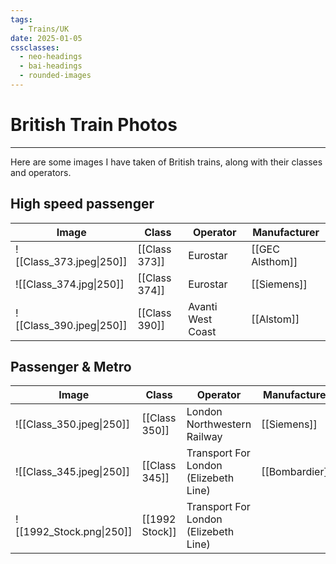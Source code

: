 ```yaml
---
tags:
  - Trains/UK
date: 2025-01-05
cssclasses:
  - neo-headings
  - bai-headings
  - rounded-images
---
```

# British Train Photos
***

Here are some images I have taken of British trains, along with their classes and operators.
## High speed passenger

| Image                    | Class         | Operator          | Manufacturer    |
| ------------------------ | ------------- | ----------------- | --------------- |
| ![[Class_373.jpeg\|250]] | [[Class 373]] | Eurostar          | [[GEC Alsthom]] |
| ![[Class_374.jpg\|250]]  | [[Class 374]] | Eurostar          | [[Siemens]]     |
| ![[Class_390.jpeg\|250]] | [[Class 390]] | Avanti West Coast | [[Alstom]]      |

## Passenger & Metro

| Image                    | Class          | Operator                              | Manufacturer   |
| ------------------------ | -------------- | ------------------------------------- | -------------- |
| ![[Class_350.jpeg\|250]] | [[Class 350]]  | London Northwestern Railway           | [[Siemens]]    |
| ![[Class_345.jpeg\|250]] | [[Class 345]]  | Transport For London (Elizebeth Line) | [[Bombardier]] |
| ![[1992_Stock.png\|250]] | [[1992 Stock]] | Transport For London (Elizebeth Line) |                |
